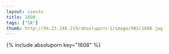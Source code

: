```yaml
--- 
layout: sieutv
title: 1608
tags: ["1k"]
thumb: http://94.23.248.219/absoluporn-1/image/002/1608.jpg
---
```

{% include absoluporn key="1608" %} 
